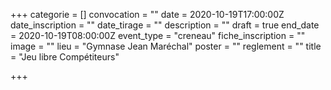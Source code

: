 +++
categorie = []
convocation = ""
date = 2020-10-19T17:00:00Z
date_inscription = ""
date_tirage = ""
description = ""
draft = true
end_date = 2020-10-19T08:00:00Z
event_type = "creneau"
fiche_inscription = ""
image = ""
lieu = "Gymnase Jean Maréchal"
poster = ""
reglement = ""
title = "Jeu libre Compétiteurs"

+++
